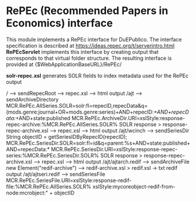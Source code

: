 # RePEc (Recommended Papers in Economics) interface

This module implements a RePEc interface for DuEPublico.
The interface specification is described at <https://ideas.repec.org/t/serverintro.html>
**RePEcServlet** implements this interface by creating output that corresponds to that virtual folder structure.
The resulting interface is provided at {$WebApplicationBaseURL}/RePEc/

**solr-repec.xsl** generates SOLR fields to index metadata used for the RePEc output
  
/ --> sendRepecRoot 
  <repec><node name="{archiveCode}" /> --> repec.xsl --> html output
/ajt --> sendArchiveDirectory 
  MCR.RePEc.AllSeries.SOLR=solr:fl=repecID,repecData&q=(mods.genre:journal+OR+mods.genre:series)+AND+repecID:*+AND+repecData:*+AND+state:published
  MCR.RePEc.ArchiveDir.URI=xslStyle:response-repec-archive:%MCR.RePEc.AllSeries.SOLR%
  SOLR response > response-repec-archive.xsl --> repec.xsl --> html output
/ajt/wcinch --> sendSeriesDir
  String objectID = getSeriesIDByRepecID(repecID);
  MCR.RePEc.SeriesDir.SOLR=solr:fl=id&q=parent:%s+AND+state:published+AND+repecData:*
  MCR.RePEc.SeriesDir.URI=xslStyle:response-repec-series:%MCR.RePEc.SeriesDir.SOLR%
  SOLR response > response-repec-archive.xsl --> repec.xsl --> html output
/ajt/ajtarch.redif --> sendArchiveFile
  new Element("redif-archive") --> redif-archive.xsl > redif.xsl -> txt redif output
/ajt/ajtseri.redif --> sendSeriesFile
  MCR.RePEc.SeriesFile.URI=xslStyle:response-redif-file:%MCR.RePEc.AllSeries.SOLR%
  xslStyle:mycoreobject-redif-from-node:mcrobject:" + objectID
 